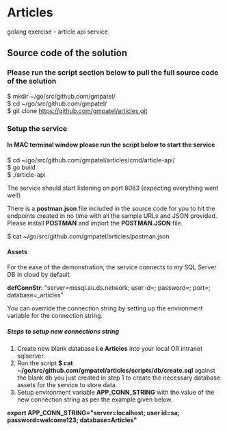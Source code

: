 # Articles
golang exercise - article api service

## Source code of the solution

### Please run the script section below to pull the full source code of the solution

  $ mkdir ~/go/src/github.com/gmpatel/  
  $ cd ~/go/src/github.com/gmpatel/  
  $ git clone https://github.com/gmpatel/articles.git
  
### Setup the service

#### In MAC terminal window please run the script below to start the service

  $ cd ~/go/src/github.com/gmpatel/articles/cmd/article-api/  
  $ go build  
  $ ./article-api  

The service should start listening on port 8083 (expecting everything went well)  

There is a **postman.json** file included in the source code for you to hit the endpoints created in no time with all the sample URLs and JSON provided. Please install **POSTMAN** and import the **POSTMAN.JSON** file.

  $ cat ~/go/src/github.com/gmpatel/articles/postman.json  

#### Assets  

For the ease of the demonstration, the service connects to my SQL Server DB in cloud by default.  

  **defConnStr**: "server=mssql.au.ds.network; user id=<user>; password=<passwd>; port=<port>; database=<prefix>_articles"  

You can override the connection string by setting up the environment variable for the connection string.  

##### Steps to setup new connections string  

1. Create new blank database **i.e Articles** into your local OR intranet sqlserver.  
2. Run the script **$ cat ~/go/src/github.com/gmpatel/articles/scripts/db/create.sql** against the blank db you just created in step 1 to create the necessary database assets for the service to store data.  
3. Setup environment variable **APP_CONN_STRING** with the value of the new connection string as per the example given below.  

**export APP_CONN_STRING="server=localhost; user id=sa; password=welcome123; database=Articles"**  
